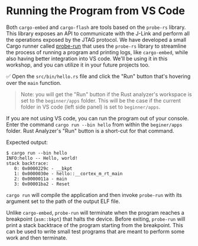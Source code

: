 # Running the Program from VS Code

Both `cargo-embed` and `cargo-flash` are tools based on the `probe-rs` library. This library exposes an API to communicate with the J-Link and perform all the operations exposed by the JTAG protocol. We have developed a small Cargo runner called [probe-run](https://github.com/knurling-rs/probe-run) that uses the `probe-rs` library to streamline the process of running a program and printing logs, like `cargo-embed`, while also having better integration into VS code. We'll be using it in this workshop, and you can utilize it in your future projects too.

✅ Open the `src/bin/hello.rs` file and click the "Run" button that's hovering over the `main` function.

> Note: you will get the "Run" button if the Rust analyzer's workspace is set to the `beginner/apps` folder. This will be the case if the current folder in VS code (left side panel) is set to `beginner/apps`.

If you are not using VS code, you can run the program out of your console.
Enter the command `cargo run --bin hello` from within the `beginer/apps` folder. Rust Analyzer's "Run" button is a short-cut for that command.

Expected output:

``` console
$ cargo run --bin hello
INFO:hello -- Hello, world!
stack backtrace:
   0: 0x0000229c - __bkpt
   1: 0x0000030e - hello::__cortex_m_rt_main
   2: 0x0000011a - main
   3: 0x00001ba2 - Reset
```

`cargo run` will compile the application and then invoke `probe-run` with its argument set to the path of the output ELF file.

Unlike `cargo-embed`, `probe-run` will terminate when the program reaches a breakpoint (`asm::bkpt`) that halts the device. Before exiting, `probe-run` will print a stack backtrace of the program starting from the breakpoint. This can be used to write small test programs that are meant to perform some work and then terminate.
